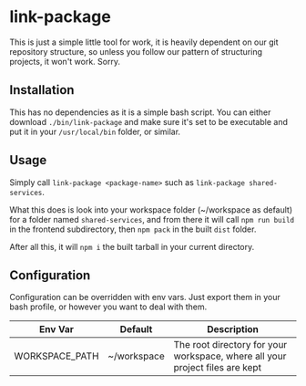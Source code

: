 # link-package

This is just a simple little tool for work, it is heavily dependent on our git repository structure, so unless you follow our pattern of structuring projects, it won't work. Sorry.

## Installation

This has no dependencies as it is a simple bash script. You can either download `./bin/link-package` and make sure it's set to be executable and put it in your `/usr/local/bin` folder, or similar.

## Usage

Simply call `link-package <package-name>` such as `link-package shared-services`.

What this does is look into your workspace folder (~/workspace as default) for a folder named `shared-services`, and from there it will call `npm run build` in the frontend subdirectory, then `npm pack` in the built `dist` folder.

After all this, it will `npm i` the built tarball in your current directory.

## Configuration

Configuration can be overridden with env vars. Just export them in your bash profile, or however you want to deal with them.

| Env Var        | Default     | Description                                                                  |
|----------------|-------------|------------------------------------------------------------------------------|
| WORKSPACE_PATH | ~/workspace | The root directory for your workspace, where all your project files are kept |



